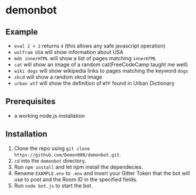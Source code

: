 # demonbot

## Example
* `eval 2 + 2` returns `4` (this allows any safe javascript operation)
* `wolfram USA` will show information about USA
* `mdn innerHTML` will show a list of pages matching `innerHTML`
* `cat` will show an image of a random cat(FreeCodeCamp taught me well)
* `wiki dogs` will show wikipedia links to pages matching the keyword `dogs`
* `xkcd` will show a random xkcd image
* `urban wtf` will show the definition of `WTF` found in Urban Dictionary

## Prerequisites
* a working node.js installation

## Installation
1. Clone the repo using `git clone https://github.com/Demon000/demonbot.git`.
2. `cd` into the `demonbot` directory.
3. Run `npm install` and let npm install the dependecies.
4. Rename `EXAMPLE.env` to `.env` and insert your Gitter Token that the bot will use to post and the Room ID in the specified fields.
5. Run `node bot.js` to start the bot.
